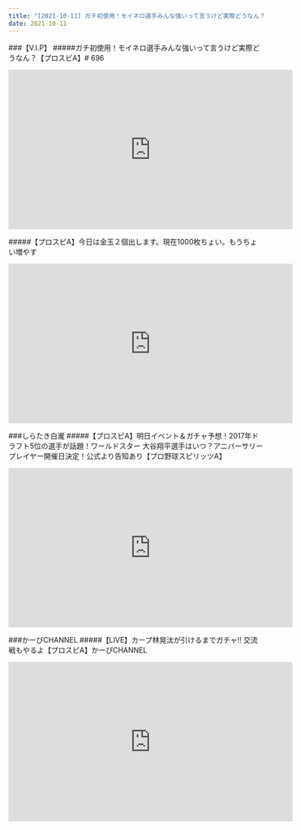 ```yaml
---
title: "[2021-10-11] ガチ初使用！モイネロ選手みんな強いって言うけど実際どうなん？【プロスピA】# 696 他"
date: 2021-10-11
---
```

###【V.I.P】
#####ガチ初使用！モイネロ選手みんな強いって言うけど実際どうなん？【プロスピA】# 696
<iframe width="560" height="315" src="https://www.youtube.com/embed/WGJUzMN-xs8" frameborder="0" allow="accelerometer; autoplay; clipboard-write; encrypted-media; gyroscope; picture-in-picture" allowfullscreen></iframe>

#####【プロスピA】今日は金玉２個出します。現在1000枚ちょい。もうちょい増やす
<iframe width="560" height="315" src="https://www.youtube.com/embed/VbDJzo5VoLw" frameborder="0" allow="accelerometer; autoplay; clipboard-write; encrypted-media; gyroscope; picture-in-picture" allowfullscreen></iframe>

###しらたき白瀧
#####【プロスピA】明日イベント＆ガチャ予想！2017年ドラフト5位の選手が話題！ワールドスター 大谷翔平選手はいつ？アニバーサリープレイヤー開催日決定！公式より告知あり【プロ野球スピリッツA】
<iframe width="560" height="315" src="https://www.youtube.com/embed/KpcLQ-NtJxo" frameborder="0" allow="accelerometer; autoplay; clipboard-write; encrypted-media; gyroscope; picture-in-picture" allowfullscreen></iframe>

###かーぴCHANNEL
#####【LIVE】カープ林晃汰が引けるまでガチャ!! 交流戦もやるよ【プロスピA】かーぴCHANNEL
<iframe width="560" height="315" src="https://www.youtube.com/embed/0PxcznDS9FQ" frameborder="0" allow="accelerometer; autoplay; clipboard-write; encrypted-media; gyroscope; picture-in-picture" allowfullscreen></iframe>

